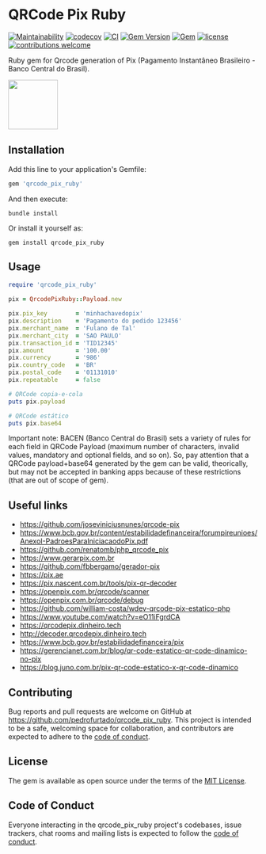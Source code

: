 # QRCode Pix Ruby

[![Maintainability](https://api.codeclimate.com/v1/badges/ff1952ca066c27953773/maintainability)](https://codeclimate.com/github/pedrofurtado/qrcode_pix_ruby/maintainability)
[![codecov](https://codecov.io/gh/pedrofurtado/qrcode_pix_ruby/branch/master/graph/badge.svg?token=OK3S19R5CG)](https://codecov.io/gh/pedrofurtado/qrcode_pix_ruby)
[![CI](https://github.com/pedrofurtado/qrcode_pix_ruby/actions/workflows/ci.yml/badge.svg)](https://github.com/pedrofurtado/qrcode_pix_ruby/actions/workflows/ci.yml)
[![Gem Version](https://badge.fury.io/rb/qrcode_pix_ruby.svg)](https://badge.fury.io/rb/qrcode_pix_ruby)
[![Gem](https://img.shields.io/gem/dt/qrcode_pix_ruby.svg)]()
[![license](https://img.shields.io/github/license/pedrofurtado/qrcode_pix_ruby.svg)]()
[![contributions welcome](https://img.shields.io/badge/contributions-welcome-brightgreen.svg?style=flat)](https://github.com/pedrofurtado/qrcode_pix_ruby)

Ruby gem for Qrcode generation of Pix (Pagamento Instantâneo Brasileiro - Banco Central do Brasil).

<img src="https://github.com/pedrofurtado/qrcode_pix_ruby/blob/master/pix_logo.png?raw=true" height="100px" />

## Installation

Add this line to your application's Gemfile:

```ruby
gem 'qrcode_pix_ruby'
```

And then execute:

    bundle install

Or install it yourself as:

    gem install qrcode_pix_ruby

## Usage

```ruby
require 'qrcode_pix_ruby'

pix = QrcodePixRuby::Payload.new

pix.pix_key        = 'minhachavedopix'
pix.description    = 'Pagamento do pedido 123456'
pix.merchant_name  = 'Fulano de Tal'
pix.merchant_city  = 'SAO PAULO'
pix.transaction_id = 'TID12345'
pix.amount         = '100.00'
pix.currency       = '986'
pix.country_code   = 'BR'
pix.postal_code    = '01131010'
pix.repeatable     = false

# QRCode copia-e-cola
puts pix.payload

# QRCode estático
puts pix.base64
```

Important note: BACEN (Banco Central do Brasil) sets a variety of rules for each field in QRCode Payload (maximum number of characters, invalid values, mandatory and optional fields, and so on). So, pay attention that a QRCode payload+base64 generated by the gem can be valid, theorically, but may not be accepted in banking apps because of these restrictions (that are out of scope of gem).

## Useful links

* https://github.com/joseviniciusnunes/qrcode-pix
* https://www.bcb.gov.br/content/estabilidadefinanceira/forumpireunioes/AnexoI-PadroesParaIniciacaodoPix.pdf
* https://github.com/renatomb/php_qrcode_pix
* https://www.gerarpix.com.br
* https://github.com/fbbergamo/gerador-pix
* https://pix.ae
* https://pix.nascent.com.br/tools/pix-qr-decoder
* https://openpix.com.br/qrcode/scanner
* https://openpix.com.br/qrcode/debug
* https://github.com/william-costa/wdev-qrcode-pix-estatico-php
* https://www.youtube.com/watch?v=eO11iFgrdCA
* https://qrcodepix.dinheiro.tech
* http://decoder.qrcodepix.dinheiro.tech
* https://www.bcb.gov.br/estabilidadefinanceira/pix
* https://gerencianet.com.br/blog/qr-code-estatico-qr-code-dinamico-no-pix
* https://blog.juno.com.br/pix-qr-code-estatico-x-qr-code-dinamico

## Contributing

Bug reports and pull requests are welcome on GitHub at https://github.com/pedrofurtado/qrcode_pix_ruby. This project is intended to be a safe, welcoming space for collaboration, and contributors are expected to adhere to the [code of conduct](https://github.com/pedrofurtado/qrcode_pix_ruby/blob/master/CODE_OF_CONDUCT.md).

## License

The gem is available as open source under the terms of the [MIT License](https://opensource.org/licenses/MIT).

## Code of Conduct

Everyone interacting in the qrcode_pix_ruby project's codebases, issue trackers, chat rooms and mailing lists is expected to follow the [code of conduct](https://github.com/pedrofurtado/qrcode_pix_ruby/blob/master/CODE_OF_CONDUCT.md).
